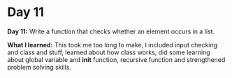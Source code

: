 # Day 11

**Day 11:** Write a function that checks whether an element occurs in a list.

**What I learned:** This took me too long to make, I included input checking and class and stuff, learned about how class works, did some learning about global variable and __init__ function, recursive function and strengthened problem solving skills. 